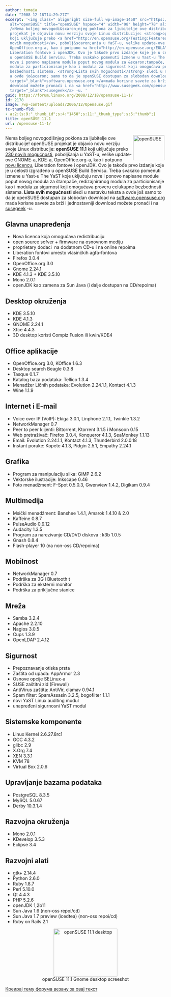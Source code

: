 ```yaml
---
author: tomaja
date: "2008-12-18T14:29:27Z"
excerpt: '<img class=" alignright size-full wp-image-1450" src="https://linuxo.org/wp-content/uploads/2006/12/Opensuse.gif"
  alt="openSUSE" title="openSUSE" hspace="4" width="98" height="78" align="right"
  />Nema boljeg novogodi&scaron;njeg poklona za ljubitelje ove distribucije! openSUSE
  projekat je objavio novu verziju svoje Linux distribucije: <strong>openSUSE 11.1</strong>
  koji uključuje preko <a href="http://en.opensuse.org/Testing:Features_11.1">230
  novih mogućnosti</a>, pobolj&scaron;anja u YaST-u, velike update-ove GNOME-a, KDE-a,
  OpenOffice.org-a, kao i potpuno <a href="http://en.opensuse.org/EULA">novu licencu</a>,
  Liberation fontove i openJDK. Ovo je takođe prvo izdanje koje je u celosti izgrađeno
  u openSUSE Build Servisu. Treba svakako pomenuti izmene u Yast-u The YaST koje uključuju
  nove i ponovo napisane module poput novog modula za &scaron;tampače, redizajniranog
  modula za particionisanje kao i modula za sigurnost koji omogućava proveru celukupne
  bezbednosti sistema. <strong>Lista svih mogućnosti</strong> sledi u nastavku teksta
  a ovde jo&scaron; samo to da je openSUSE dostupan za slobodan download na <a href="http://software.opensuse.org/"
  target="_blank">software.opensuse.org </a>mada korisne savete za brži i jednostavniji
  download možete pronaći i na <a href="http://www.susegeek.com/opensuse-111/opensuse111-release-tips-to-download-it-faster-and-quicker/"
  target="_blank">susegeek</a> -u. '
guid: https://forum.linuxo.org/2008/12/18/opensuse-11-1/
id: 2178
image: /wp-content/uploads/2006/12/Opensuse.gif
tc-thumb-fld:
- a:2:{s:9:"_thumb_id";s:4:"1450";s:11:"_thumb_type";s:5:"thumb";}
title: openSUSE 11.1
url: /opensuse-11-1/
---
```

<img class=" alignright size-full wp-image-1450" src="https://linuxo.org/wp-content/uploads/2006/12/Opensuse.gif" alt="openSUSE" title="openSUSE" hspace="4" width="98" height="78" align="right" />Nema boljeg novogodi&scaron;njeg poklona za ljubitelje ove distribucije! openSUSE projekat je objavio novu verziju svoje Linux distribucije: **openSUSE 11.1** koji uključuje preko [230 novih mogućnosti](http://en.opensuse.org/Testing:Features_11.1), pobolj&scaron;anja u YaST-u, velike update-ove GNOME-a, KDE-a, OpenOffice.org-a, kao i potpuno [novu licencu](http://en.opensuse.org/EULA), Liberation fontove i openJDK. Ovo je takođe prvo izdanje koje je u celosti izgrađeno u openSUSE Build Servisu. Treba svakako pomenuti izmene u Yast-u The YaST koje uključuju nove i ponovo napisane module poput novog modula za &scaron;tampače, redizajniranog modula za particionisanje kao i modula za sigurnost koji omogućava proveru celukupne bezbednosti sistema. **Lista svih mogućnosti** sledi u nastavku teksta a ovde jo&scaron; samo to da je openSUSE dostupan za slobodan download na <a href="http://software.opensuse.org/" target="_blank">software.opensuse.org </a>mada korisne savete za brži i jednostavniji download možete pronaći i na <a href="http://www.susegeek.com/opensuse-111/opensuse111-release-tips-to-download-it-faster-and-quicker/" target="_blank">susegeek</a> -u. <!--break-->

## Glavna unapređenja

  * Nova licenca koja omogućava redistribuciju 
  * open source sofver + firmware na osnovnom mediju 
  * proprietary dodaci&nbsp; na dodatnom CD-u i na online repoima 
  * Liberation fontovi umesto vlasinčkih agfa-fontova 
  * Firefox 3.0.4 
  * OpenOffice.org 3.0 
  * Gnome 2.24.1 
  * KDE 4.1.3 + KDE 3.5.10 
  * Mono 2.0.1 
  * openJDK kao zamena za Sun Java (i dalje dostupan na CD/repoima) 

<a name="Desktop_Environments" title="Desktop_Environments"></a>

## Desktop okruženja

  * KDE 3.5.10 
  * KDE 4.1.3 
  * GNOME 2.24.1 
  * Xfce 4.4.3 
  * 3D desktop koristi Compiz Fusion ili kwin/KDE4 

<a name="Office_Software" title="Office_Software"></a>

## Office aplikacije

  * OpenOffice.org 3.0, KOffice 1.6.3 
  * Desktop search Beagle 0.3.8 
  * Tasque 0.1.7 
  * Katalog baza podataka: Tellico 1.3.4 
  * Menadžer Ličnih podataka: Evolution 2.24.1.1, Kontact 4.1.3 
  * Wine 1.1.9 

<a name="Internet_and_E-mail" title="Internet_and_E-mail"></a>

## Internet i E-mail

  * Voice over IP (VoIP): Ekiga 3.0.1, Linphone 2.1.1, Twinkle 1.3.2 
  * NetworkManager 0.7 
  * Peer to peer klijenti: Bittorrent, Ktorrent 3.1.5 i Monsoon 0.15 
  * Web pretraživač: Firefox 3.0.4, Konqueror 4.1.3, SeaMonkey 1.1.13 
  * Email: Evolution 2.24.1.1, Kontact 4.1.3, Thunderbird 2.0.0.18 
  * Instant poruke: Kopete 4.1.3, Pidgin 2.5.1, Empathy 2.24.1 

<a name="Graphics" title="Graphics"></a>

## Grafika

  * Program za manipulaciju slika: GIMP 2.6.2 
  * Vektorske ilustracije: Inkscape 0.46 
  * Foto menadžment: F-Spot 0.5.0.3, Gwenview 1.4.2, Digikam 0.9.4 

<a name="Multimedia" title="Multimedia"></a>

## Multimedija

  * Msički menadžment: Banshee 1.4.1, Amarok 1.4.10 & 2.0 
  * Kaffeine 0.8.7 
  * PulseAudio 0.9.12 
  * Audacity 1.3.5 
  * Program za narezivanje CD/DVD diskova : k3b 1.0.5 
  * Gnash 0.8.4 
  * Flash-player 10 (na non-oss CD/repoima) 

<a name="Mobility" title="Mobility"></a>

## Mobilnost  


  * NetworkManager 0.7 
  * Podr&scaron;ka za 3G i Bluetooth t 
  * Podr&scaron;ka za eksterni monitor&nbsp; 
  * Podr&scaron;ka za priključne stanice 

<a name="Network" title="Network"></a>

## Mreža

  * Samba 3.2.4 
  * Apache 2.2.10 
  * Nagios 3.0.5 
  * Cups 1.3.9 
  * OpenLDAP 2.4.12 

<a name="Security" title="Security"></a>

## Sigurnost

  * Prepoznavanje otiska prsta 
  * Za&scaron;tita od upada: AppArmor 2.3 
  * Osnove opcije SELinux-a
  * SUSE za&scaron;titni zid (Firewall) 
  * AntiVirus za&scaron;tita: AntiVir, clamav 0.94.1 
  * Spam filter: SpamAssasin 3.2.5, bogofilter 1.1.1 
  * novi YaST Linux auditing modul 
  * unapređeni sigurnosni YaST modul 

<a name="System_Components" title="System_Components"></a>

## Sistemske komponente

  * Linux Kernel 2.6.27.8rc1 
  * GCC 4.3.2 
  * glibc 2.9 
  * X.Org 7.4 
  * XEN 3.3.1 
  * KVM 78 
  * Virtual Box 2.0.6 

<a name="Database_Management_System" title="Database_Management_System"></a>

## Upravljanje bazama podataka

  * PostgreSQL 8.3.5 
  * MySQL 5.0.67 
  * Derby 10.3.1.4 

<a name="Development_Environments" title="Development_Environments"></a>

## Razvojna okruženja

  * Mono 2.0.1 
  * KDevelop 3.5.3 
  * Eclipse 3.4 

<a name="Development_Tools" title="Development_Tools"></a>

## Razvojni alati

  * gtk+ 2.14.4 
  * Python 2.6.0 
  * Ruby 1.8.7 
  * Perl 5.10.0 
  * Qt 4.4.3 
  * PHP 5.2.6 
  * openJDK 1,2b11 
  * Sun Java 1.6 (non-oss repoi/cd) 
  * Sun Java 1.7 preview (icedtea) (non-oss repoi/cd) 
  * Ruby on Rails 2.1 

<div style="text-align: center">
  <img class=" size-full wp-image-2177" src="https://linuxo.org/wp-content/uploads/2008/12/os11desktop.jpg" alt="openSUSE 11.1 desktop" title="openSUSE 11 desktop" width="200" height="150" />
</div>

<div align="center">
  openSUSE 11.1 Gnome desktop screeshot
</div>

[Креирај тему форума везану за овај текст](https://linuxo.org/nova-tema-na-forumu/?se_pid=2178)